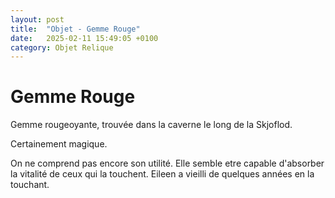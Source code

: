 ```yaml
---
layout: post
title:  "Objet - Gemme Rouge"
date:   2025-02-11 15:49:05 +0100
category: Objet Relique
---
```


# Gemme Rouge
Gemme rougeoyante, trouvée dans la caverne le long de la Skjoflod.

Certainement magique.

On ne comprend pas encore son utilité. Elle semble etre capable d'absorber la vitalité de ceux qui la touchent. Eileen a vieilli de quelques années en la touchant.